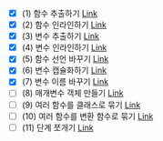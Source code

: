 ﻿- [x] (1) 함수 추출하기 [Link](https://github.com/shinel94/Refactoring/blob/python/ch06/ExtractFunction.ipynb)
- [x] (2) 함수 인라인하기 [Link](https://github.com/shinel94/Refactoring/blob/python/ch06/InlineFunction.ipynb)
- [x] (3) 변수 추출하기 [Link](https://github.com/shinel94/Refactoring/blob/python/ch06/ExtractVariable.ipynb)
- [x] (4) 변수 인라인하기 [Link](https://github.com/shinel94/Refactoring/blob/python/ch06/InlineVariable.ipynb)
- [x] (5) 함수 선언 바꾸기 [Link](https://github.com/shinel94/Refactoring/blob/python/ch06/ChangeFunctionDeclaration.ipynb)
- [x] (6) 변수 캡슐화하기 [Link](https://github.com/shinel94/Refactoring/blob/python/ch06/EncapsulateVariable.ipynb)
- [x] (7) 변수 이름 바꾸기 [Link](https://github.com/shinel94/Refactoring/blob/python/ch06/RenameVariable.ipynb)
- [ ] (8) 매개변수 객체 만들기 [Link]()
- [ ] (9) 여러 함수를 클래스로 묶기 [Link]()
- [ ] (10) 여러 함수를 변환 함수로 묶기 [Link]()
- [ ] (11) 단계 쪼개기 [Link]()
